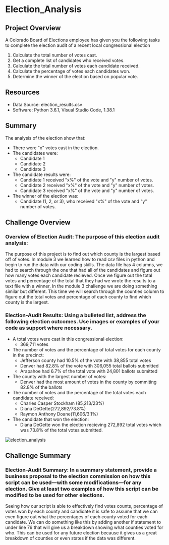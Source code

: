 # Election_Analysis

## Project Overview 
A Colorado Board of Elections employee has given you the following tasks to complete the election audit of a recent local congressional election 

1. Calculate the total number of votes cast.
2. Get a complete list of candidates who received votes.
3. Calculate the total number of votes each candidate received. 
4. Calculate the percentage of votes each candidates won. 
5. Determine the winner of the election based on popular vote. 

## Resources 
- Data Source: election_results.csv 
- Software: Python 3.6.1, Visual Studio Code, 1.38.1 

## Summary 
The analysis of the election show that: 
- There were "x" votes cast in the election. 
- The candidates were:
    - Candidate 1
    - Candidate 2 
    - Candidate 3
- The candidate results were:
    - Candidate 1 received "x%" of the vote and "y" number of votes. 
    - Candidate 2 received "x%" of the vote and "y" number of votes. 
    - Candidate 3 received "x%" of the vote and "y" number of votes. 
 - The winner of the election was:
    - Candidate (1, 2, or 3), who received "x%" of the vote and "y" number of votes. 
 
## Challenge Overview 
### Overview of Election Audit: The purpose of this election audit analysis:
The purpose of this project is to find out which county is the largest based off of votes. In module 3 we learned how to read csv files in python and begin to run the data with our coding skills. The data file has 4 columns, we had to search through the one that had all of the candidates and figure out how many votes each candidate recieved. Once we figure out the total votes and percentage of the total that they had we wrote the results to a text file with a winner. In the module 3 challenge we are doing something similar but different. This time we will search through the counties column to figure out the total votes and percentage of each county to find which county is the largest.
### Election-Audit Results: Using a bulleted list, address the following election outcomes. Use images or examples of your code as support where necessary.
- A total votes were cast in this congressional election:
    - 369,711 votes 
- The number of votes and the percentage of total votes for each county in the precinct:
    - Jefferson county had 10.5% of the vote with 38,855 total votes 
    - Denver had 82.8% of the vote with 306,055 total ballots submitted 
    - Arapahoe had 6.7% of the total vote with 24,801 ballots submitted 
- The county with the largest number of votes:
    -  Denver had the most amount of votes in the county by commiting 82.8% of the ballots
- The number of votes and the percentage of the total votes each candidate received:
    - Charles Casper Stockham (85,213/23%) 
    - Diana DeGette(272,892/73.8%) 
    - Raymon Anthony Doane(11,606/3.1%) 
- The candidate that won the election:
    - Diana DeGette won the election recieving 272,892 total votes which was 73.8% of the total votes submitted.

![election_analysis](https://user-images.githubusercontent.com/33900637/144755471-11215fb1-c909-4f9b-9bfb-b4db90f29325.png)

## Challenge Summary 
### Election-Audit Summary: In a summary statement, provide a business proposal to the election commission on how this script can be used—with some modifications—for any election. Give at least two examples of how this script can be modified to be used for other elections.
Seeing how our script is able to effectively find votes counts, percentage of votes won by each county and candidate it is safe to assume that we can even figure out what the percentages of each county voted for each candidate. We can do something like this by adding another if statement to under line 76 that will give us a breakdown showing what counties voted for who. This can be used for any future election because it gives us a great breakdown of counties or even states if the data was different.
